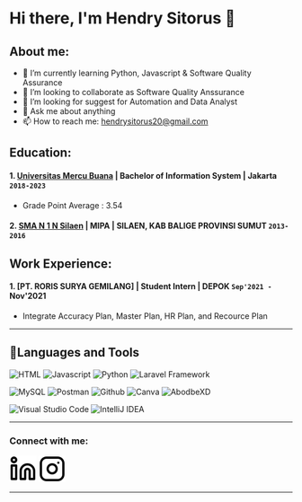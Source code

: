 # Hi there, I'm Hendry Sitorus 👋
## About me:
- 🌱 I’m currently learning Python, Javascript & Software Quality Assurance
- 👯 I’m looking to collaborate as Software Quality Anssurance
- 🤔 I’m looking for suggest for Automation and Data Analyst
- 💬 Ask me about anything
- 📫 How to reach me: hendrysitorus20@gmail.com

## Education:

#### 1. [Universitas Mercu Buana](https://www.mercubuana.ac.id/id) | Bachelor of Information System | Jakarta `2018-2023`
   - Grade Point Average : 3.54
 #### 2. [SMA N 1 N Silaen](https://smansasilaen.sch.id/) | MIPA | SILAEN, KAB BALIGE PROVINSI SUMUT `2013-2016`
   

## Work Experience:
#### 1. [PT. RORIS SURYA GEMILANG] | Student Intern | DEPOK `Sep'2021 - `Nov'2021
   - Integrate Accuracy Plan, Master Plan, HR Plan, and Recource Plan
   
---
## 🔨Languages and Tools
![HTML](https://img.shields.io/badge/-html5-181717?style=for-the-badge&logo=html5)
![Javascript](https://img.shields.io/badge/-javascript-181717?style=for-the-badge&logo=javascript)
![Python](https://img.shields.io/badge/-python-181717?style=for-the-badge&logo=python)
![Laravel Framework](https://img.shields.io/badge/-laravel-181717?style=for-the-badge&logo=laravel)

![MySQL](https://img.shields.io/badge/-mysql-181717?style=for-the-badge&logo=mysql)
![Postman](https://img.shields.io/badge/-postman-181717?style=for-the-badge&logo=postman)
![Github](https://img.shields.io/badge/GitHub-100000?style=for-the-badge&logo=github&logoColor=white)
![Canva](https://img.shields.io/badge/-canva-181717?style=for-the-badge&logo=canva)
![AbodbeXD](https://img.shields.io/badge/-adobexd-181717?style=for-the-badge&logo=adobexd)

![Visual Studio Code](https://img.shields.io/badge/Visual%20Studio%20Code-0078d7.svg?style=for-the-badge&logo=visual-studio-code)
![IntelliJ IDEA](https://img.shields.io/badge/IntelliJIDEA-000000.svg?style=for-the-badge&logo=intellij-idea&logoColor=white)

---
### Connect with me:

[![website](./img/linkedin-light.svg)](https://www.linkedin.com/in/hendrysitorus#gh-light-mode-only)
[![website](./img/instagram-light.svg)](https://instagram.com/hendrysiitorus#gh-light-mode-only)


---

[webdev]: https://github.com/hendrysitorus/hendrysitorus
